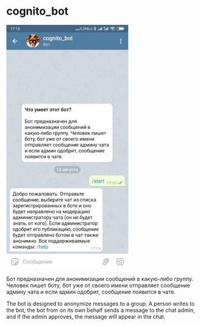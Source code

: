 # cognito_bot

![sheme](https://github.com/ArtHome12/cognito_bot/blob/master/readme.jpg)

Бот предназначен для анонимизации сообщений в какую-либо группу. Человек пишет боту, бот уже от своего имени отправляет сообщение админу чата и если админ одобрит, сообщение появится в чате.

The bot is designed to anonymize messages to a group. A person writes to the bot, the bot from on its own behalf sends a message to the chat admin, and if the admin approves, the message will appear in the chat.
